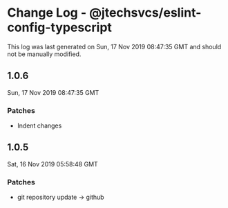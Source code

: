 # Change Log - @jtechsvcs/eslint-config-typescript

This log was last generated on Sun, 17 Nov 2019 08:47:35 GMT and should not be manually modified.

## 1.0.6
Sun, 17 Nov 2019 08:47:35 GMT

### Patches

- Indent changes

## 1.0.5
Sat, 16 Nov 2019 05:58:48 GMT

### Patches

- git repository update -> github

